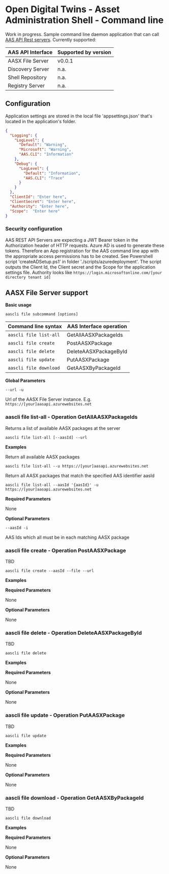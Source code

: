 # Open Digital Twins - Asset Administration Shell - Command line

Work in progress. Sample command line daemon application that can call 
[AAS API Rest servers](https://github.com/JMayrbaeurl/opendigitaltwins-aas-azureservices). Currently supported:

| AAS API Interface | Supported by version |
| --- | --- |
| AASX File Server | v0.0.1 |
| Discovery Server | n.a. |
| Shell Repository | n.a. |
| Registry Server | n.a. |

## Configuration

Application settings are stored in the local file 'appsettings.json' that's located in the application's folder.

```json
{
  "Logging": {
    "LogLevel": {
      "Default": "Warning",
      "Microsoft": "Warning",
      "AAS.CLI": "Information"
    },
    "Debug": {
      "LogLevel": {
        "Default": "Information",
        "AAS.CLI": "Trace"
      }
    }
  },
  "ClientId": "Enter here",
  "ClientSecret": "Enter here",
  "Authority": "Enter here",
  "Scope":  "Enter here"
}
```

### Security configuration
AAS REST API Servers are expecting a JWT Bearer token in the Authorization header of HTTP requests. Azure AD is used to 
generate these tokens. Therefore an App registration for the AAS command line app with the appropriate access permissions 
has to be created. See Powershell script 'createADSetup.ps1' in folder './scripts/azuredeployment'. The script outputs the 
Client Id, the Client secret and the Scope for the application settings file. Authority looks like
 `https://login.microsoftonline.com/[your directory tenant id]`

## AASX File Server support

**Basic usage**
```
aascli file subcommand [options]
```

| Command line syntax | AAS Interface operation |
| --- | --- |
| `aascli file list-all` | GetAllAASXPackageIds |
| `aascli file create` | PostAASXPackage |
| `aascli file delete` | DeleteAASXPackageById |
| `aascli file update` | PutAASXPackage |
| `aascli file download` | GetAASXByPackageId |

**Global Parameters**

`--url -u`

Url of the AASX File Server instance. E.g. `https://[your]aasapi.azurewebsites.net`

### aascli file list-all - Operation GetAllAASXPackageIds

Returns a list of available AASX packages at the server

```
aascli file list-all [--aasId] --url
```
**Examples**

Return all available AASX packages
```
aascli file list-all --u https://[your]aasapi.azurewebsites.net
```

Return all AASX packages that match the specified AAS identifier aasId
```
aascli file list-all --aasId '{aasId}' -u https://[your]aasapi.azurewebsites.net
```
**Required Parameters**

None

**Optional Parameters**

`--aasId -i`

AAS Ids which all must be in each matching AASX package

### aascli file create - Operation PostAASXPackage

TBD

```
aascli file create --aasId --file --url
```
**Examples**

**Required Parameters**

None

**Optional Parameters**

None

### aascli file delete - Operation DeleteAASXPackageById

TBD

```
aascli file delete
```
**Examples**

**Required Parameters**

None

**Optional Parameters**

None

### aascli file update - Operation PutAASXPackage

TBD

```
aascli file update
```
**Examples**

**Required Parameters**

None

**Optional Parameters**

None

### aascli file download - Operation GetAASXByPackageId

TBD

```
aascli file download
```
**Examples**

**Required Parameters**

None

**Optional Parameters**

None